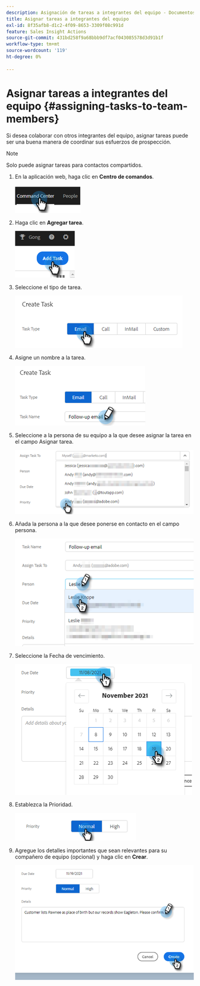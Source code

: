 ```yaml
---
description: Asignación de tareas a integrantes del equipo - Documentos de Marketo - Documentación del producto
title: Asignar tareas a integrantes del equipo
exl-id: 8f35afb8-d1c2-4f09-8653-3309f08c991d
feature: Sales Insight Actions
source-git-commit: 431bd258f9a68bbb9df7acf043085578d3d91b1f
workflow-type: tm+mt
source-wordcount: '119'
ht-degree: 0%

---
```


# Asignar tareas a integrantes del equipo {#assigning-tasks-to-team-members}

Si desea colaborar con otros integrantes del equipo, asignar tareas puede ser una buena manera de coordinar sus esfuerzos de prospección.

>[!NOTE]
>
>Solo puede asignar tareas para contactos compartidos.

1. En la aplicación web, haga clic en **Centro de comandos**.

   ![](assets/assigning-tasks-to-team-members-1.png)

1. Haga clic en **Agregar tarea**.

   ![](assets/assigning-tasks-to-team-members-2.png)

1. Seleccione el tipo de tarea.

   ![](assets/assigning-tasks-to-team-members-3.png)

1. Asigne un nombre a la tarea.

   ![](assets/assigning-tasks-to-team-members-4.png)

1. Seleccione a la persona de su equipo a la que desee asignar la tarea en el campo Asignar tarea.

   ![](assets/assigning-tasks-to-team-members-5.png)

1. Añada la persona a la que desee ponerse en contacto en el campo persona.

   ![](assets/assigning-tasks-to-team-members-6.png)

1. Seleccione la Fecha de vencimiento.

   ![](assets/assigning-tasks-to-team-members-7.png)

1. Establezca la Prioridad.

   ![](assets/assigning-tasks-to-team-members-8.png)

1. Agregue los detalles importantes que sean relevantes para su compañero de equipo (opcional) y haga clic en **Crear**.

   ![](assets/assigning-tasks-to-team-members-9.png)
